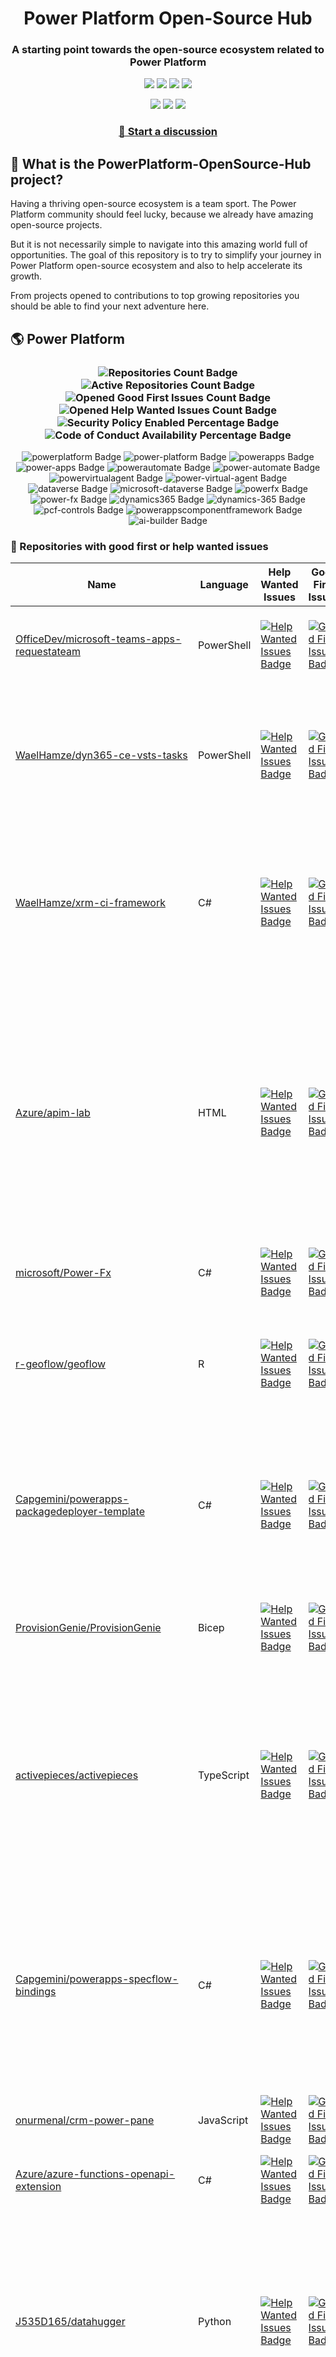 <p align="center">
    <h1 align="center">
        Power Platform Open-Source Hub
    </h1>
    <h3 align="center">
        A starting point towards the open-source ecosystem related to Power Platform
    </h3>
</p>

<p align="center">
    <a href="https://github.com/rpothin/PowerPlatform-OpenSource-Hub/blob/main/LICENSE" alt="Repository License">
        <img src="https://img.shields.io/github/license/rpothin/PowerPlatform-OpenSource-Hub?color=yellow&label=License" /></a>
    <a href="#watchers" alt="Watchers">
        <img src="https://img.shields.io/github/watchers/rpothin/PowerPlatform-OpenSource-Hub?style=social" /></a>
    <a href="#forks" alt="Forks">
        <img src="https://img.shields.io/github/forks/rpothin/PowerPlatform-OpenSource-Hub?style=social" /></a>
    <a href="#stars" alt="Stars">
        <img src="https://img.shields.io/github/stars/rpothin/PowerPlatform-OpenSource-Hub?style=social" /></a>
</p>

<p align="center">
    <a href="https://github.com/rpothin/PowerPlatform-OpenSource-Hub/actions/workflows/update-github-repositories-details.yml" alt="Update repositories details">
        <img src="https://github.com/rpothin/PowerPlatform-OpenSource-Hub/actions/workflows/update-github-repositories-details.yml/badge.svg" /></a>
    <a href="https://github.com/rpothin/PowerPlatform-OpenSource-Hub/actions/workflows/update-readme-with-github-repositories-details.yml" alt="Update README">
        <img src="https://github.com/rpothin/PowerPlatform-OpenSource-Hub/actions/workflows/update-readme-with-github-repositories-details.yml/badge.svg" /></a>
    <a href="https://github.com/rpothin/PowerPlatform-OpenSource-Hub/actions/workflows/pages/pages-build-deployment" alt="Update website">
        <img src="https://github.com/rpothin/PowerPlatform-OpenSource-Hub/actions/workflows/pages/pages-build-deployment/badge.svg" /></a>
</p>

<h3 align="center">
  <a href="https://github.com/rpothin/PowerPlatform-OpenSource-Hub/discussions/new/choose">📢 Start a discussion</a>
</h3>

## 🏡 What is the PowerPlatform-OpenSource-Hub project?

Having a thriving open-source ecosystem is a team sport.
The Power Platform community should feel lucky, because we already have amazing open-source projects.

But it is not necessarily simple to navigate into this amazing world full of opportunities.
The goal of this repository is to try to simplify your journey in Power Platform open-source ecosystem and also to help accelerate its growth.

From projects opened to contributions to top growing repositories you should be able to find your next adventure here.

## 🌎 Power Platform 

<!--START_SECTION:summary-->
<h3 align='center'>
  <img alt='Repositories Count Badge' src='https://img.shields.io/badge/Repositories-200-602890'>
  <img alt='Active Repositories Count Badge' src='https://img.shields.io/badge/Active_Repositories-98-A24FBF'>
  <img alt='Opened Good First Issues Count Badge' src='https://img.shields.io/badge/Good_First_Issues-16-green'>
  <img alt='Opened Help Wanted Issues Count Badge' src='https://img.shields.io/badge/Help_Wanted_Issues-18-blue'>
  <br/>
  <img alt='Security Policy Enabled Percentage Badge' src='https://img.shields.io/badge/Security_Policy_Enabled_Percentage-22-orange'>
  <img alt='Code of Conduct Availability Percentage Badge' src='https://img.shields.io/badge/Code_of_Conduct_Availability_Percentage-30-9F2B63'>
</h3>

<p align='center'>
  <img alt='powerplatform Badge' src='https://img.shields.io/badge/powerplatform-AE390E'>
  <img alt='power-platform Badge' src='https://img.shields.io/badge/power--platform-3304EC'>
  <img alt='powerapps Badge' src='https://img.shields.io/badge/powerapps-69AA1C'>
  <img alt='power-apps Badge' src='https://img.shields.io/badge/power--apps-B5EDEE'>
  <img alt='powerautomate Badge' src='https://img.shields.io/badge/powerautomate-BC1C71'>
  <img alt='power-automate Badge' src='https://img.shields.io/badge/power--automate-F7C7EB'>
  <img alt='powervirtualagent Badge' src='https://img.shields.io/badge/powervirtualagent-EF5F0C'>
  <img alt='power-virtual-agent Badge' src='https://img.shields.io/badge/power--virtual--agent-D8ECC0'>
  <img alt='dataverse Badge' src='https://img.shields.io/badge/dataverse-659B8B'>
  <img alt='microsoft-dataverse Badge' src='https://img.shields.io/badge/microsoft--dataverse-FF0C35'>
  <img alt='powerfx Badge' src='https://img.shields.io/badge/powerfx-08C240'>
  <img alt='power-fx Badge' src='https://img.shields.io/badge/power--fx-BAFDED'>
  <img alt='dynamics365 Badge' src='https://img.shields.io/badge/dynamics365-DCC745'>
  <img alt='dynamics-365 Badge' src='https://img.shields.io/badge/dynamics--365-40C57F'>
  <img alt='pcf-controls Badge' src='https://img.shields.io/badge/pcf--controls-C5EC8F'>
  <img alt='powerappscomponentframework Badge' src='https://img.shields.io/badge/powerappscomponentframework-4FB7AF'>
  <img alt='ai-builder Badge' src='https://img.shields.io/badge/ai--builder-00E5F7'>
</p>
<!--END_SECTION:summary-->

### 💭 Repositories with good first or help wanted issues

<!--START_SECTION:repositories-opened-to-contribution-->
|Name|Language|Help Wanted Issues|Good First Issues|Topics|
|----|--------|------------------|-----------------|------|
|[OfficeDev/microsoft-teams-apps-requestateam](https://github.com/OfficeDev/microsoft-teams-apps-requestateam)|PowerShell|[![Help Wanted Issues Badge](https://img.shields.io/badge/30-blue)](https://github.com/OfficeDev/microsoft-teams-apps-requestateam/labels/help%20wanted)|[![Good First Issues Badge](https://img.shields.io/badge/17-green)](https://github.com/OfficeDev/microsoft-teams-apps-requestateam/labels/good%20first%20issue)|![microsoft Badge](https://img.shields.io/badge/microsoft-4356D3) ![microsoftteams Badge](https://img.shields.io/badge/microsoftteams-FA6BEB) ![powerapps Badge](https://img.shields.io/badge/powerapps-DA2994) ![powerautomate Badge](https://img.shields.io/badge/powerautomate-FF9CE9) ![logicapps Badge](https://img.shields.io/badge/logicapps-29A4CD) ![azure Badge](https://img.shields.io/badge/azure-7A7AE2)|
|[WaelHamze/dyn365-ce-vsts-tasks](https://github.com/WaelHamze/dyn365-ce-vsts-tasks)|PowerShell|[![Help Wanted Issues Badge](https://img.shields.io/badge/30-blue)](https://github.com/WaelHamze/dyn365-ce-vsts-tasks/labels/help%20wanted)|[![Good First Issues Badge](https://img.shields.io/badge/0-green)](https://github.com/WaelHamze/dyn365-ce-vsts-tasks/labels/good%20first%20issue)|![devops Badge](https://img.shields.io/badge/devops-3C3639) ![continuous-integration Badge](https://img.shields.io/badge/continuous--integration-1CB097) ![continuous-delivery Badge](https://img.shields.io/badge/continuous--delivery-21AEC1) ![continuous-deployment Badge](https://img.shields.io/badge/continuous--deployment-F6E3D4) ![dynamics-365 Badge](https://img.shields.io/badge/dynamics--365-CCE4B7) ![powershell Badge](https://img.shields.io/badge/powershell-464A90) ![msdyn365 Badge](https://img.shields.io/badge/msdyn365-DCFD21) ![crm Badge](https://img.shields.io/badge/crm-E7DF94) ![dynamics Badge](https://img.shields.io/badge/dynamics-CCF18F) ![build-automation Badge](https://img.shields.io/badge/build--automation-82CE1D) ![release-automation Badge](https://img.shields.io/badge/release--automation-AE22BE)|
|[WaelHamze/xrm-ci-framework](https://github.com/WaelHamze/xrm-ci-framework)|C#|[![Help Wanted Issues Badge](https://img.shields.io/badge/11-blue)](https://github.com/WaelHamze/xrm-ci-framework/labels/help%20wanted)|[![Good First Issues Badge](https://img.shields.io/badge/0-green)](https://github.com/WaelHamze/xrm-ci-framework/labels/good%20first%20issue)|![devops Badge](https://img.shields.io/badge/devops-A7808C) ![continuous-integration Badge](https://img.shields.io/badge/continuous--integration-A78DF7) ![continuous-delivery Badge](https://img.shields.io/badge/continuous--delivery-60F5F5) ![continuous-deployment Badge](https://img.shields.io/badge/continuous--deployment-BAF717) ![crm Badge](https://img.shields.io/badge/crm-A0797E) ![dynamics Badge](https://img.shields.io/badge/dynamics-95836E) ![msdyn365 Badge](https://img.shields.io/badge/msdyn365-B28FE4) ![dynamics-365 Badge](https://img.shields.io/badge/dynamics--365-8DD667) ![powershell Badge](https://img.shields.io/badge/powershell-AE5759) ![scripts Badge](https://img.shields.io/badge/scripts-F069E7) ![build-automation Badge](https://img.shields.io/badge/build--automation-8B1663) ![release-automation Badge](https://img.shields.io/badge/release--automation-EE6AB3)|
|[Azure/apim-lab](https://github.com/Azure/apim-lab)|HTML|[![Help Wanted Issues Badge](https://img.shields.io/badge/4-blue)](https://github.com/Azure/apim-lab/labels/help%20wanted)|[![Good First Issues Badge](https://img.shields.io/badge/5-green)](https://github.com/Azure/apim-lab/labels/good%20first%20issue)|![api-rest Badge](https://img.shields.io/badge/api--rest-9CCD31) ![api-management Badge](https://img.shields.io/badge/api--management-BA0FE4) ![oauth2 Badge](https://img.shields.io/badge/oauth2-C853B2) ![azure-api-management Badge](https://img.shields.io/badge/azure--api--management-58BF86) ![json-api Badge](https://img.shields.io/badge/json--api-0A45E4) ![azure-active-directory Badge](https://img.shields.io/badge/azure--active--directory-88C9B1) ![key-vault Badge](https://img.shields.io/badge/key--vault-02E875) ![managed-identities Badge](https://img.shields.io/badge/managed--identities-CFFE52) ![microsoft Badge](https://img.shields.io/badge/microsoft-F24CD8) ![powerapps Badge](https://img.shields.io/badge/powerapps-70CE67) ![ci-cd Badge](https://img.shields.io/badge/ci--cd-380738) ![azure-devops Badge](https://img.shields.io/badge/azure--devops-A79274) ![azure-resource-manager Badge](https://img.shields.io/badge/azure--resource--manager-87CBA7) ![api-gateway Badge](https://img.shields.io/badge/api--gateway-EAEB7E) ![api-documentation Badge](https://img.shields.io/badge/api--documentation-A2A3F0) ![swagger Badge](https://img.shields.io/badge/swagger-2F0821) ![openapi Badge](https://img.shields.io/badge/openapi-1718B1) ![azure-resource-templates Badge](https://img.shields.io/badge/azure--resource--templates-3AA731)|
|[microsoft/Power-Fx](https://github.com/microsoft/Power-Fx)|C#|[![Help Wanted Issues Badge](https://img.shields.io/badge/0-blue)](https://github.com/microsoft/Power-Fx/labels/help%20wanted)|[![Good First Issues Badge](https://img.shields.io/badge/8-green)](https://github.com/microsoft/Power-Fx/labels/good%20first%20issue)|![power-fx Badge](https://img.shields.io/badge/power--fx-B32D55) ![powerfx Badge](https://img.shields.io/badge/powerfx-9D6F18)|
|[r-geoflow/geoflow](https://github.com/r-geoflow/geoflow)|R|[![Help Wanted Issues Badge](https://img.shields.io/badge/5-blue)](https://github.com/r-geoflow/geoflow/labels/help%20wanted)|[![Good First Issues Badge](https://img.shields.io/badge/0-green)](https://github.com/r-geoflow/geoflow/labels/good%20first%20issue)|![r Badge](https://img.shields.io/badge/r-25BC09) ![geospatial Badge](https://img.shields.io/badge/geospatial-E74537) ![spatial Badge](https://img.shields.io/badge/spatial-F8E6BA) ![workflow Badge](https://img.shields.io/badge/workflow-A4CF1C) ![data Badge](https://img.shields.io/badge/data-1BF39C) ![metadata Badge](https://img.shields.io/badge/metadata-F5A871) ![fair Badge](https://img.shields.io/badge/fair-E6F9DC) ![inspire Badge](https://img.shields.io/badge/inspire-869B72) ![iso Badge](https://img.shields.io/badge/iso-5DACB2) ![ogc Badge](https://img.shields.io/badge/ogc-3DD306) ![orchestrator Badge](https://img.shields.io/badge/orchestrator-36B45B) ![zenodo Badge](https://img.shields.io/badge/zenodo-6AD72B) ![dataverse Badge](https://img.shields.io/badge/dataverse-F488F6) ![postgis Badge](https://img.shields.io/badge/postgis-7C5DAE) ![ocs Badge](https://img.shields.io/badge/ocs-98D5C6)|
|[Capgemini/powerapps-packagedeployer-template](https://github.com/Capgemini/powerapps-packagedeployer-template)|C#|[![Help Wanted Issues Badge](https://img.shields.io/badge/0-blue)](https://github.com/Capgemini/powerapps-packagedeployer-template/labels/help%20wanted)|[![Good First Issues Badge](https://img.shields.io/badge/5-green)](https://github.com/Capgemini/powerapps-packagedeployer-template/labels/good%20first%20issue)|![dyanmics-365 Badge](https://img.shields.io/badge/dyanmics--365-E85A52) ![dynamics Badge](https://img.shields.io/badge/dynamics-7FA47D) ![dynamics-crm Badge](https://img.shields.io/badge/dynamics--crm-0C76E9) ![alm Badge](https://img.shields.io/badge/alm-FBF6ED) ![continuous-deployment Badge](https://img.shields.io/badge/continuous--deployment-430F8A) ![continuous-delivery Badge](https://img.shields.io/badge/continuous--delivery-96A2FD) ![powerapps Badge](https://img.shields.io/badge/powerapps-778697) ![package-deployer Badge](https://img.shields.io/badge/package--deployer-E0C93A) ![power-apps Badge](https://img.shields.io/badge/power--apps-32B51C) ![power-platform Badge](https://img.shields.io/badge/power--platform-3BB64D) ![microsoft Badge](https://img.shields.io/badge/microsoft-B85A98)|
|[ProvisionGenie/ProvisionGenie](https://github.com/ProvisionGenie/ProvisionGenie)|Bicep|[![Help Wanted Issues Badge](https://img.shields.io/badge/3-blue)](https://github.com/ProvisionGenie/ProvisionGenie/labels/help%20wanted)|[![Good First Issues Badge](https://img.shields.io/badge/2-green)](https://github.com/ProvisionGenie/ProvisionGenie/labels/good%20first%20issue)|![microsoftteams Badge](https://img.shields.io/badge/microsoftteams-5346D7) ![powerplatform Badge](https://img.shields.io/badge/powerplatform-00B3EA) ![logicapps Badge](https://img.shields.io/badge/logicapps-9F88EB) ![microsoft-teams Badge](https://img.shields.io/badge/microsoft--teams-B40512) ![azure Badge](https://img.shields.io/badge/azure-0E8123) ![microsoft Badge](https://img.shields.io/badge/microsoft-D0D77F) ![hacktoberfest Badge](https://img.shields.io/badge/hacktoberfest-7BF4AA)|
|[activepieces/activepieces](https://github.com/activepieces/activepieces)|TypeScript|[![Help Wanted Issues Badge](https://img.shields.io/badge/4-blue)](https://github.com/activepieces/activepieces/labels/help%20wanted)|[![Good First Issues Badge](https://img.shields.io/badge/0-green)](https://github.com/activepieces/activepieces/labels/good%20first%20issue)|![no-code Badge](https://img.shields.io/badge/no--code-5BD1D9) ![business-automation Badge](https://img.shields.io/badge/business--automation-7BDE7D) ![zapier Badge](https://img.shields.io/badge/zapier-A88A9D) ![low-code Badge](https://img.shields.io/badge/low--code-0355FD) ![automation Badge](https://img.shields.io/badge/automation-66093E) ![integrations Badge](https://img.shields.io/badge/integrations-0FD4E7) ![typescript Badge](https://img.shields.io/badge/typescript-6CF8FC) ![self-hosted Badge](https://img.shields.io/badge/self--hosted-EE0ACD) ![workflow Badge](https://img.shields.io/badge/workflow-1571B9) ![n8n Badge](https://img.shields.io/badge/n8n-5B2A41) ![automation-tools Badge](https://img.shields.io/badge/automation--tools-C0EE4B) ![workflow-automation Badge](https://img.shields.io/badge/workflow--automation-D4760E) ![enterprise-automation Badge](https://img.shields.io/badge/enterprise--automation-07257A) ![datasources Badge](https://img.shields.io/badge/datasources-4F8343) ![llm Badge](https://img.shields.io/badge/llm-56F55E) ![workato Badge](https://img.shields.io/badge/workato-61C5C3) ![powerautomate Badge](https://img.shields.io/badge/powerautomate-3A2DEC) ![tray Badge](https://img.shields.io/badge/tray-203428)|
|[Capgemini/powerapps-specflow-bindings](https://github.com/Capgemini/powerapps-specflow-bindings)|C#|[![Help Wanted Issues Badge](https://img.shields.io/badge/0-blue)](https://github.com/Capgemini/powerapps-specflow-bindings/labels/help%20wanted)|[![Good First Issues Badge](https://img.shields.io/badge/4-green)](https://github.com/Capgemini/powerapps-specflow-bindings/labels/good%20first%20issue)|![dynamics-365 Badge](https://img.shields.io/badge/dynamics--365-58A2D1) ![dynamics Badge](https://img.shields.io/badge/dynamics-5938C0) ![dynamics-crm Badge](https://img.shields.io/badge/dynamics--crm-9D3D5E) ![specflow Badge](https://img.shields.io/badge/specflow-868107) ![automated-testing Badge](https://img.shields.io/badge/automated--testing-6F0606) ![automated-tests Badge](https://img.shields.io/badge/automated--tests-3ABDE0) ![ui-testing Badge](https://img.shields.io/badge/ui--testing-0FE732) ![xrm Badge](https://img.shields.io/badge/xrm-7949D2) ![powerapps Badge](https://img.shields.io/badge/powerapps-7B4AC0) ![cds Badge](https://img.shields.io/badge/cds-65FBB7) ![bindings Badge](https://img.shields.io/badge/bindings-86E92D) ![specflow-steps Badge](https://img.shields.io/badge/specflow--steps-6DCFBC) ![test-automation Badge](https://img.shields.io/badge/test--automation-4BDB38) ![testing Badge](https://img.shields.io/badge/testing-485B58) ![specflow-bindings Badge](https://img.shields.io/badge/specflow--bindings-4F3729) ![uci Badge](https://img.shields.io/badge/uci-B28264) ![power-apps Badge](https://img.shields.io/badge/power--apps-9CCEF0) ![power-platform Badge](https://img.shields.io/badge/power--platform-5026F3) ![microsoft Badge](https://img.shields.io/badge/microsoft-B6DD6F)|
|[onurmenal/crm-power-pane](https://github.com/onurmenal/crm-power-pane)|JavaScript|[![Help Wanted Issues Badge](https://img.shields.io/badge/1-blue)](https://github.com/onurmenal/crm-power-pane/labels/help%20wanted)|[![Good First Issues Badge](https://img.shields.io/badge/3-green)](https://github.com/onurmenal/crm-power-pane/labels/good%20first%20issue)|![dynamics-crm Badge](https://img.shields.io/badge/dynamics--crm-650D93) ![dynamics-365 Badge](https://img.shields.io/badge/dynamics--365-465A53) ![browser-extension Badge](https://img.shields.io/badge/browser--extension-6B3B74) ![crm Badge](https://img.shields.io/badge/crm-F4883C)|
|[Azure/azure-functions-openapi-extension](https://github.com/Azure/azure-functions-openapi-extension)|C#|[![Help Wanted Issues Badge](https://img.shields.io/badge/0-blue)](https://github.com/Azure/azure-functions-openapi-extension/labels/help%20wanted)|[![Good First Issues Badge](https://img.shields.io/badge/4-green)](https://github.com/Azure/azure-functions-openapi-extension/labels/good%20first%20issue)|![azure-functions Badge](https://img.shields.io/badge/azure--functions-3A28F8) ![swagger-ui Badge](https://img.shields.io/badge/swagger--ui-F72302) ![hacktoberfest Badge](https://img.shields.io/badge/hacktoberfest-297FE1) ![azure Badge](https://img.shields.io/badge/azure-35A14C) ![openapi Badge](https://img.shields.io/badge/openapi-28C694) ![power-platform Badge](https://img.shields.io/badge/power--platform-1315B7)|
|[J535D165/datahugger](https://github.com/J535D165/datahugger)|Python|[![Help Wanted Issues Badge](https://img.shields.io/badge/3-blue)](https://github.com/J535D165/datahugger/labels/help%20wanted)|[![Good First Issues Badge](https://img.shields.io/badge/0-green)](https://github.com/J535D165/datahugger/labels/good%20first%20issue)|![scientific Badge](https://img.shields.io/badge/scientific-3D38DD) ![scientific-data Badge](https://img.shields.io/badge/scientific--data-FAE69C) ![cli Badge](https://img.shields.io/badge/cli-4104D0) ![data Badge](https://img.shields.io/badge/data-29847A) ![dataverse Badge](https://img.shields.io/badge/dataverse-9053A3) ![dryad Badge](https://img.shields.io/badge/dryad-390747) ![figshare Badge](https://img.shields.io/badge/figshare-60DA0D) ![github Badge](https://img.shields.io/badge/github-4953C8) ![python Badge](https://img.shields.io/badge/python-E3FB69) ![repository Badge](https://img.shields.io/badge/repository-C36AE5) ![research Badge](https://img.shields.io/badge/research-6017AA) ![research-data-management Badge](https://img.shields.io/badge/research--data--management-7224DB) ![science Badge](https://img.shields.io/badge/science-A1591D) ![utrecht-university Badge](https://img.shields.io/badge/utrecht--university-8D1BC5) ![zenodo Badge](https://img.shields.io/badge/zenodo-975C5B) ![datacite Badge](https://img.shields.io/badge/datacite-9EEA9A) ![dataone Badge](https://img.shields.io/badge/dataone-4EA903) ![mendeley-data Badge](https://img.shields.io/badge/mendeley--data-2B3A6C) ![rdm Badge](https://img.shields.io/badge/rdm-48E50B)|
|[microsoft/Microsoft365DSC](https://github.com/microsoft/Microsoft365DSC)|PowerShell|[![Help Wanted Issues Badge](https://img.shields.io/badge/3-blue)](https://github.com/microsoft/Microsoft365DSC/labels/help%20wanted)|[![Good First Issues Badge](https://img.shields.io/badge/0-green)](https://github.com/microsoft/Microsoft365DSC/labels/good%20first%20issue)|![microsoft365 Badge](https://img.shields.io/badge/microsoft365-22A29C) ![powershell Badge](https://img.shields.io/badge/powershell-077F52) ![monitoring Badge](https://img.shields.io/badge/monitoring-694265) ![desiredstateconfiguration Badge](https://img.shields.io/badge/desiredstateconfiguration-60560D) ![configuration-as-code Badge](https://img.shields.io/badge/configuration--as--code-57D0CE) ![devops Badge](https://img.shields.io/badge/devops-036374) ![office365 Badge](https://img.shields.io/badge/office365-3191C8) ![sharepoint Badge](https://img.shields.io/badge/sharepoint-44569A) ![onedrive Badge](https://img.shields.io/badge/onedrive-F64A58) ![powerplatform Badge](https://img.shields.io/badge/powerplatform-5B1806) ![teams Badge](https://img.shields.io/badge/teams-873114) ![microsoft Badge](https://img.shields.io/badge/microsoft-F5092B) ![securityandcompliance Badge](https://img.shields.io/badge/securityandcompliance-91A3CF) ![skypeforbusiness Badge](https://img.shields.io/badge/skypeforbusiness-37E45A) ![azuread Badge](https://img.shields.io/badge/azuread-B3C55D) ![exchangeonline Badge](https://img.shields.io/badge/exchangeonline-36EDB9) ![intune Badge](https://img.shields.io/badge/intune-C47966) ![hacktoberfest Badge](https://img.shields.io/badge/hacktoberfest-3A8CD6)|
|[Capgemini/powerapps-project-template](https://github.com/Capgemini/powerapps-project-template)|C#|[![Help Wanted Issues Badge](https://img.shields.io/badge/0-blue)](https://github.com/Capgemini/powerapps-project-template/labels/help%20wanted)|[![Good First Issues Badge](https://img.shields.io/badge/3-green)](https://github.com/Capgemini/powerapps-project-template/labels/good%20first%20issue)|![powerapps Badge](https://img.shields.io/badge/powerapps-B436DE) ![power-apps Badge](https://img.shields.io/badge/power--apps-F52147) ![dynamics-365 Badge](https://img.shields.io/badge/dynamics--365-E55DD9) ![dynamics Badge](https://img.shields.io/badge/dynamics-6C61B1) ![dynamics-crm Badge](https://img.shields.io/badge/dynamics--crm-706867) ![powerplatform Badge](https://img.shields.io/badge/powerplatform-774F4A) ![power-platform Badge](https://img.shields.io/badge/power--platform-B6555E) ![yeoman-generator Badge](https://img.shields.io/badge/yeoman--generator-03DC00) ![microsoft Badge](https://img.shields.io/badge/microsoft-D5476A)|
|[pnp/provision-assist-m365](https://github.com/pnp/provision-assist-m365)|PowerShell|[![Help Wanted Issues Badge](https://img.shields.io/badge/1-blue)](https://github.com/pnp/provision-assist-m365/labels/help%20wanted)|[![Good First Issues Badge](https://img.shields.io/badge/1-green)](https://github.com/pnp/provision-assist-m365/labels/good%20first%20issue)|![microsoftteams Badge](https://img.shields.io/badge/microsoftteams-914E25) ![powerapps Badge](https://img.shields.io/badge/powerapps-3AD352) ![powerapps-solutions Badge](https://img.shields.io/badge/powerapps--solutions-E10A05) ![sharepoint Badge](https://img.shields.io/badge/sharepoint-7900F2) ![azureautomation Badge](https://img.shields.io/badge/azureautomation-36A57C) ![logicapps Badge](https://img.shields.io/badge/logicapps-9335CF) ![powerautomate Badge](https://img.shields.io/badge/powerautomate-86D28A) ![powershell Badge](https://img.shields.io/badge/powershell-8A1EA4) ![provisioning Badge](https://img.shields.io/badge/provisioning-9C4613)|
|[microsoft/powercat-creator-kit](https://github.com/microsoft/powercat-creator-kit)|CSS|[![Help Wanted Issues Badge](https://img.shields.io/badge/0-blue)](https://github.com/microsoft/powercat-creator-kit/labels/help%20wanted)|[![Good First Issues Badge](https://img.shields.io/badge/2-green)](https://github.com/microsoft/powercat-creator-kit/labels/good%20first%20issue)|![pcf Badge](https://img.shields.io/badge/pcf-A8A018) ![powerapps Badge](https://img.shields.io/badge/powerapps-9CFFF7)|
|[ewingjm/development-hub](https://github.com/ewingjm/development-hub)|C#|[![Help Wanted Issues Badge](https://img.shields.io/badge/0-blue)](https://github.com/ewingjm/development-hub/labels/help%20wanted)|[![Good First Issues Badge](https://img.shields.io/badge/2-green)](https://github.com/ewingjm/development-hub/labels/good%20first%20issue)|![powerapps Badge](https://img.shields.io/badge/powerapps-E35F47) ![powerapps-solutions Badge](https://img.shields.io/badge/powerapps--solutions-C4E6D0) ![powerplatform Badge](https://img.shields.io/badge/powerplatform-9C5456) ![dynamics Badge](https://img.shields.io/badge/dynamics-F3CBC1) ![dynamics-crm Badge](https://img.shields.io/badge/dynamics--crm-E96E9B) ![dynamics365 Badge](https://img.shields.io/badge/dynamics365-108F52) ![dynamics-365 Badge](https://img.shields.io/badge/dynamics--365-4AB9A8) ![dynamics-crm-online Badge](https://img.shields.io/badge/dynamics--crm--online-7C18AB) ![common-data-service Badge](https://img.shields.io/badge/common--data--service-8BA767) ![cds Badge](https://img.shields.io/badge/cds-5364BC) ![ci Badge](https://img.shields.io/badge/ci-2727EF) ![continuous-integration Badge](https://img.shields.io/badge/continuous--integration-C06D54) ![devops Badge](https://img.shields.io/badge/devops-86CEEA) ![azure-devops Badge](https://img.shields.io/badge/azure--devops-B8C7B1)|
|[shashisadasivan/SSD365VSAddIn](https://github.com/shashisadasivan/SSD365VSAddIn)|C#|[![Help Wanted Issues Badge](https://img.shields.io/badge/1-blue)](https://github.com/shashisadasivan/SSD365VSAddIn/labels/help%20wanted)|[![Good First Issues Badge](https://img.shields.io/badge/1-green)](https://github.com/shashisadasivan/SSD365VSAddIn/labels/good%20first%20issue)|![d365fo Badge](https://img.shields.io/badge/d365fo-F5F786) ![d365 Badge](https://img.shields.io/badge/d365-54D73C) ![visual-studio-extension Badge](https://img.shields.io/badge/visual--studio--extension-6A1938) ![dynamics-365 Badge](https://img.shields.io/badge/dynamics--365-39C20D)|
|[Capgemini/xrm-datamigration](https://github.com/Capgemini/xrm-datamigration)|C#|[![Help Wanted Issues Badge](https://img.shields.io/badge/0-blue)](https://github.com/Capgemini/xrm-datamigration/labels/help%20wanted)|[![Good First Issues Badge](https://img.shields.io/badge/2-green)](https://github.com/Capgemini/xrm-datamigration/labels/good%20first%20issue)|![power-apps Badge](https://img.shields.io/badge/power--apps-682004) ![power-platform Badge](https://img.shields.io/badge/power--platform-0CCD64) ![dynamics-365 Badge](https://img.shields.io/badge/dynamics--365-32806C) ![dynamics-crm Badge](https://img.shields.io/badge/dynamics--crm-C18620) ![dynamics Badge](https://img.shields.io/badge/dynamics-DCAEDE) ![common-data-service Badge](https://img.shields.io/badge/common--data--service-EA854D) ![cds Badge](https://img.shields.io/badge/cds-E8C15C) ![microsoft Badge](https://img.shields.io/badge/microsoft-F62AC6) ![powerplatform Badge](https://img.shields.io/badge/powerplatform-904885)|
|[scottdurow/dataverse-gen](https://github.com/scottdurow/dataverse-gen)|TypeScript|[![Help Wanted Issues Badge](https://img.shields.io/badge/2-blue)](https://github.com/scottdurow/dataverse-gen/labels/help%20wanted)|[![Good First Issues Badge](https://img.shields.io/badge/0-green)](https://github.com/scottdurow/dataverse-gen/labels/good%20first%20issue)|![cds Badge](https://img.shields.io/badge/cds-961032) ![codegen Badge](https://img.shields.io/badge/codegen-C7D2E2) ![common-data-service Badge](https://img.shields.io/badge/common--data--service-CCF6F8) ![dataverse Badge](https://img.shields.io/badge/dataverse-B4D556)|
|[MscrmTools/XrmToolBox](https://github.com/MscrmTools/XrmToolBox)|C#|[![Help Wanted Issues Badge](https://img.shields.io/badge/1-blue)](https://github.com/MscrmTools/XrmToolBox/labels/help%20wanted)|[![Good First Issues Badge](https://img.shields.io/badge/0-green)](https://github.com/MscrmTools/XrmToolBox/labels/good%20first%20issue)|![xrmtoolbox Badge](https://img.shields.io/badge/xrmtoolbox-955375) ![microsoft-dynamics-crm Badge](https://img.shields.io/badge/microsoft--dynamics--crm-76213D) ![cds Badge](https://img.shields.io/badge/cds-7FF035) ![powerapps Badge](https://img.shields.io/badge/powerapps-49F075) ![microsoft-dynamics Badge](https://img.shields.io/badge/microsoft--dynamics-0607EB) ![microsoft-dataverse Badge](https://img.shields.io/badge/microsoft--dataverse-4412B1)|
|[Power-Maverick/PCF-CustomControlBuilder](https://github.com/Power-Maverick/PCF-CustomControlBuilder)|C#|[![Help Wanted Issues Badge](https://img.shields.io/badge/1-blue)](https://github.com/Power-Maverick/PCF-CustomControlBuilder/labels/help%20wanted)|[![Good First Issues Badge](https://img.shields.io/badge/0-green)](https://github.com/Power-Maverick/PCF-CustomControlBuilder/labels/good%20first%20issue)|![xrmtoolbox Badge](https://img.shields.io/badge/xrmtoolbox-5291E0) ![cds Badge](https://img.shields.io/badge/cds-AAA8C7) ![powerapps Badge](https://img.shields.io/badge/powerapps-958B12) ![dynamics-365 Badge](https://img.shields.io/badge/dynamics--365-0C1739) ![pcf Badge](https://img.shields.io/badge/pcf-A65054) ![custom-controls Badge](https://img.shields.io/badge/custom--controls-59B715) ![powerappscomponentframework Badge](https://img.shields.io/badge/powerappscomponentframework-1C0B5B)|
|[PowerPlatformAF/PowerPlatformAF](https://github.com/PowerPlatformAF/PowerPlatformAF)||[![Help Wanted Issues Badge](https://img.shields.io/badge/1-blue)](https://github.com/PowerPlatformAF/PowerPlatformAF/labels/help%20wanted)|[![Good First Issues Badge](https://img.shields.io/badge/0-green)](https://github.com/PowerPlatformAF/PowerPlatformAF/labels/good%20first%20issue)|![powerplatform Badge](https://img.shields.io/badge/powerplatform-869D3D) ![powerapps Badge](https://img.shields.io/badge/powerapps-275D18) ![powerbi Badge](https://img.shields.io/badge/powerbi-D194E0) ![powerautomate Badge](https://img.shields.io/badge/powerautomate-47EE7C) ![powervirtualagent Badge](https://img.shields.io/badge/powervirtualagent-8B52F7) ![dynamics365 Badge](https://img.shields.io/badge/dynamics365-77F972) ![microsoft Badge](https://img.shields.io/badge/microsoft-F4FF96)|
|[abvogel/Microsoft.Xrm.DevOps.Data](https://github.com/abvogel/Microsoft.Xrm.DevOps.Data)|C#|[![Help Wanted Issues Badge](https://img.shields.io/badge/0-blue)](https://github.com/abvogel/Microsoft.Xrm.DevOps.Data/labels/help%20wanted)|[![Good First Issues Badge](https://img.shields.io/badge/1-green)](https://github.com/abvogel/Microsoft.Xrm.DevOps.Data/labels/good%20first%20issue)|![dynamics-crm Badge](https://img.shields.io/badge/dynamics--crm-E59064) ![c-sharp Badge](https://img.shields.io/badge/c--sharp-04699B) ![dynamics Badge](https://img.shields.io/badge/dynamics-16E6E8) ![dynamics-365 Badge](https://img.shields.io/badge/dynamics--365-BE638B) ![dynamics-crm-online Badge](https://img.shields.io/badge/dynamics--crm--online-A023DF) ![devops-tools Badge](https://img.shields.io/badge/devops--tools-EAE401) ![data-migration-tool Badge](https://img.shields.io/badge/data--migration--tool-AB30AD) ![crm-configuration-migration Badge](https://img.shields.io/badge/crm--configuration--migration-1C3C4D) ![package-deployer Badge](https://img.shields.io/badge/package--deployer-C388CD) ![crm-package-deployer Badge](https://img.shields.io/badge/crm--package--deployer-868029)|
|[OGcanviz/ChartComponents](https://github.com/OGcanviz/ChartComponents)||[![Help Wanted Issues Badge](https://img.shields.io/badge/0-blue)](https://github.com/OGcanviz/ChartComponents/labels/help%20wanted)|[![Good First Issues Badge](https://img.shields.io/badge/1-green)](https://github.com/OGcanviz/ChartComponents/labels/good%20first%20issue)|![powerapps Badge](https://img.shields.io/badge/powerapps-222FC0) ![office365 Badge](https://img.shields.io/badge/office365-F0581B) ![powerplatform Badge](https://img.shields.io/badge/powerplatform-EA38D4) ![charts Badge](https://img.shields.io/badge/charts-F19D17) ![graphs Badge](https://img.shields.io/badge/graphs-E73F94) ![svg Badge](https://img.shields.io/badge/svg-B87DD7) ![components Badge](https://img.shields.io/badge/components-18894E)|
|[IQSS/dataverse-client-r](https://github.com/IQSS/dataverse-client-r)|R|[![Help Wanted Issues Badge](https://img.shields.io/badge/1-blue)](https://github.com/IQSS/dataverse-client-r/labels/help%20wanted)|[![Good First Issues Badge](https://img.shields.io/badge/0-green)](https://github.com/IQSS/dataverse-client-r/labels/good%20first%20issue)|![dataverse Badge](https://img.shields.io/badge/dataverse-D96C10) ![sword Badge](https://img.shields.io/badge/sword-EA7F1C) ![r Badge](https://img.shields.io/badge/r-5D2700) ![cran Badge](https://img.shields.io/badge/cran-02B454) ![data Badge](https://img.shields.io/badge/data-80B0D2) ![data-deposit Badge](https://img.shields.io/badge/data--deposit-9D0BE8) ![dataverse-api Badge](https://img.shields.io/badge/dataverse--api-7BC6FB)|
|[scottdurow/RibbonWorkbench](https://github.com/scottdurow/RibbonWorkbench)|JavaScript|[![Help Wanted Issues Badge](https://img.shields.io/badge/1-blue)](https://github.com/scottdurow/RibbonWorkbench/labels/help%20wanted)|[![Good First Issues Badge](https://img.shields.io/badge/0-green)](https://github.com/scottdurow/RibbonWorkbench/labels/good%20first%20issue)|![dynamics365 Badge](https://img.shields.io/badge/dynamics365-236DF4)|
<!--END_SECTION:repositories-opened-to-contribution-->

### 🚀 Top 10 growing repositories

<!--START_SECTION:top-growing-repositories-->
|Name|Language|Stars|Watchers|Topics|
|----|--------|-----|--------|------|
|[phuocle/Dynamics-Crm-DevKit](https://github.com/phuocle/Dynamics-Crm-DevKit)|C#|![Stars Badge](https://img.shields.io/badge/63-yellow)|![Watchers Badge](https://img.shields.io/badge/16-orange)|![dynamics-365 Badge](https://img.shields.io/badge/dynamics--365-2B2E37) ![dynamics-crm Badge](https://img.shields.io/badge/dynamics--crm-12FD49) ![dynamics365 Badge](https://img.shields.io/badge/dynamics365-4FA3B3) ![fetchxml Badge](https://img.shields.io/badge/fetchxml-BB69E2) ![devkit Badge](https://img.shields.io/badge/devkit-2074C4) ![tools Badge](https://img.shields.io/badge/tools-22FFF1) ![crm Badge](https://img.shields.io/badge/crm-888EE7) ![dataverse Badge](https://img.shields.io/badge/dataverse-7CDCC0)|
|[topness-msft/PowerGrid](https://github.com/topness-msft/PowerGrid)||![Stars Badge](https://img.shields.io/badge/10-yellow)|![Watchers Badge](https://img.shields.io/badge/2-orange)|![powerapps Badge](https://img.shields.io/badge/powerapps-8DC4B6) ![responsive Badge](https://img.shields.io/badge/responsive-EA274F)|
|[AgniusBartninkas/power-automate-desktop-framework](https://github.com/AgniusBartninkas/power-automate-desktop-framework)|TSQL|![Stars Badge](https://img.shields.io/badge/28-yellow)|![Watchers Badge](https://img.shields.io/badge/11-orange)|![powerautomate Badge](https://img.shields.io/badge/powerautomate-720F12) ![powerautomatedesktop Badge](https://img.shields.io/badge/powerautomatedesktop-3980F4) ![powerplatform Badge](https://img.shields.io/badge/powerplatform-F01263) ![rpa Badge](https://img.shields.io/badge/rpa-BA7DCF)|
|[microsoft/Microsoft365DSC](https://github.com/microsoft/Microsoft365DSC)|PowerShell|![Stars Badge](https://img.shields.io/badge/1458-yellow)|![Watchers Badge](https://img.shields.io/badge/77-orange)|![microsoft365 Badge](https://img.shields.io/badge/microsoft365-6652F2) ![powershell Badge](https://img.shields.io/badge/powershell-870CB9) ![monitoring Badge](https://img.shields.io/badge/monitoring-783F0C) ![desiredstateconfiguration Badge](https://img.shields.io/badge/desiredstateconfiguration-B229CC) ![configuration-as-code Badge](https://img.shields.io/badge/configuration--as--code-B1FBFB) ![devops Badge](https://img.shields.io/badge/devops-4B3577) ![office365 Badge](https://img.shields.io/badge/office365-DFA7E0) ![sharepoint Badge](https://img.shields.io/badge/sharepoint-209F91) ![onedrive Badge](https://img.shields.io/badge/onedrive-1DCD41) ![powerplatform Badge](https://img.shields.io/badge/powerplatform-C411D1) ![teams Badge](https://img.shields.io/badge/teams-CAC79A) ![microsoft Badge](https://img.shields.io/badge/microsoft-96ED1C) ![securityandcompliance Badge](https://img.shields.io/badge/securityandcompliance-C33773) ![skypeforbusiness Badge](https://img.shields.io/badge/skypeforbusiness-73B2C0) ![azuread Badge](https://img.shields.io/badge/azuread-CC1D78) ![exchangeonline Badge](https://img.shields.io/badge/exchangeonline-06AED8) ![intune Badge](https://img.shields.io/badge/intune-2E1A1D) ![hacktoberfest Badge](https://img.shields.io/badge/hacktoberfest-2E75B7)|
|[microsoft/powerplatform](https://github.com/microsoft/powerplatform)||![Stars Badge](https://img.shields.io/badge/50-yellow)|![Watchers Badge](https://img.shields.io/badge/14-orange)|![powerplatform Badge](https://img.shields.io/badge/powerplatform-AA0F64)|
|[microsoft/Power-Fx](https://github.com/microsoft/Power-Fx)|C#|![Stars Badge](https://img.shields.io/badge/3149-yellow)|![Watchers Badge](https://img.shields.io/badge/116-orange)|![power-fx Badge](https://img.shields.io/badge/power--fx-B41BE9) ![powerfx Badge](https://img.shields.io/badge/powerfx-AF00ED)|
|[microsoft/powerplatform-vscode](https://github.com/microsoft/powerplatform-vscode)|TypeScript|![Stars Badge](https://img.shields.io/badge/189-yellow)|![Watchers Badge](https://img.shields.io/badge/21-orange)|![powerplatform Badge](https://img.shields.io/badge/powerplatform-B72776) ![vscode-extension Badge](https://img.shields.io/badge/vscode--extension-6ABF23) ![pac Badge](https://img.shields.io/badge/pac-CC0BC8)|
|[microsoft/terraform-provider-power-platform](https://github.com/microsoft/terraform-provider-power-platform)|Go|![Stars Badge](https://img.shields.io/badge/24-yellow)|![Watchers Badge](https://img.shields.io/badge/12-orange)|![power-platform Badge](https://img.shields.io/badge/power--platform-7F3D9D) ![terraform Badge](https://img.shields.io/badge/terraform-C03AA6) ![terraform-provider Badge](https://img.shields.io/badge/terraform--provider-CAD03F)|
|[MscrmTools/XrmToolBox](https://github.com/MscrmTools/XrmToolBox)|C#|![Stars Badge](https://img.shields.io/badge/564-yellow)|![Watchers Badge](https://img.shields.io/badge/82-orange)|![xrmtoolbox Badge](https://img.shields.io/badge/xrmtoolbox-8FDCE6) ![microsoft-dynamics-crm Badge](https://img.shields.io/badge/microsoft--dynamics--crm-9A15C3) ![cds Badge](https://img.shields.io/badge/cds-1C04E8) ![powerapps Badge](https://img.shields.io/badge/powerapps-69ADF2) ![microsoft-dynamics Badge](https://img.shields.io/badge/microsoft--dynamics-1E6692) ![microsoft-dataverse Badge](https://img.shields.io/badge/microsoft--dataverse-B98C1A)|
|[microsoft/AL](https://github.com/microsoft/AL)|PowerShell|![Stars Badge](https://img.shields.io/badge/719-yellow)|![Watchers Badge](https://img.shields.io/badge/167-orange)|![al-language Badge](https://img.shields.io/badge/al--language-0AF2CD) ![dynamics-365 Badge](https://img.shields.io/badge/dynamics--365-DAC6EA) ![visual-studio-code Badge](https://img.shields.io/badge/visual--studio--code-E25C80) ![dynamics-365-business-central Badge](https://img.shields.io/badge/dynamics--365--business--central-C97C4C) ![dynamics-365-bc Badge](https://img.shields.io/badge/dynamics--365--bc-492965)|
<!--END_SECTION:top-growing-repositories-->

### 📝 Complementary details

- The referenced repositories here respect the following criteria:
   - having at least one of the monitored topics
   - having at least 10 stars or at least 10 watchers
   - having been updated in the last 6 months
   - is not archived
- The summary badges and the list of repositories with good first or help wanted issues is updated daily
    - Active repositories where updated in the last 30 days
- The list of top 10 growing repositories is updated every Monday based on growth measured in a 7-day period (*based on a snapshot from previous Monday*). And the growth indicator is the sum of the number of stars and the number of watchers.

## ❗ Code of Conduct

I, **Raphael Pothin** ([@rpothin](https://github.com/rpothin)), as creator of this project, am dedicated to providing a welcoming, diverse, and harrassment-free experience for everyone.
I expect everyone visiting or participating in this project to abide by the following [**Code of Conduct**](CODE_OF_CONDUCT.md).
Please read it.

## 📝 License

All files in this repository are subject to the [MIT](LICENSE) license.























































































































































































































































































































































































































































































































































































































































